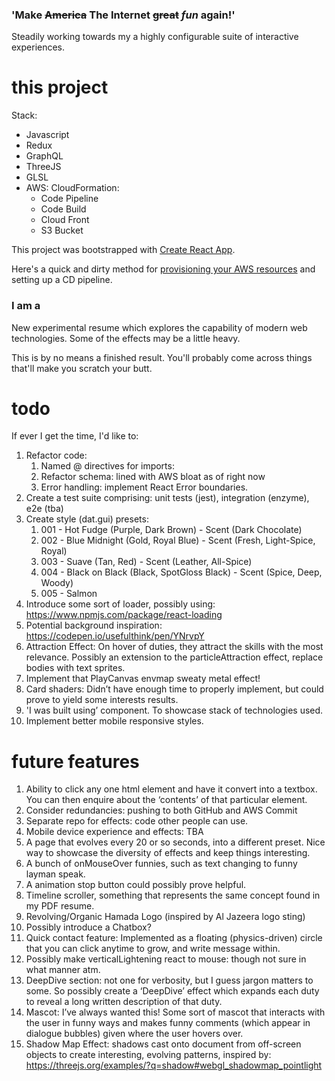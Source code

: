### 'Make ~~America~~ The Internet ~~great~~ *fun* again!'

Steadily working towards my a highly configurable suite of interactive experiences. 

# this project

Stack: 
* Javascript
* Redux
* GraphQL
* ThreeJS
* GLSL
* AWS: CloudFormation:
  * Code Pipeline
  * Code Build
  * Cloud Front
  * S3 Bucket

This project was bootstrapped with [Create React App](https://github.com/facebook/create-react-app).

Here's a quick and dirty method for [provisioning your AWS resources](https://medium.com/@jeffreyrussom/react-continuous-deployments-with-aws-codepipeline-f5034129ff0e) and setting up a CD pipeline.

### I am a 

New experimental resume which explores the capability of modern web technologies. Some of the effects may be a little heavy.

This is by no means a finished result. You'll probably come across things that'll make you scratch your butt.

# todo

If ever I get the time, I'd like to:

1. Refactor code:
    1. Named @ directives for imports:
    2. Refactor schema: lined with AWS bloat as of right now
    3. Error handling: implement React Error boundaries.
2. Create a test suite comprising: unit tests (jest), integration (enzyme), e2e (tba)
3. Create style (dat.gui) presets:
    1. 001 - Hot Fudge (Purple, Dark Brown) - Scent (Dark Chocolate)
    2. 002 - Blue Midnight (Gold, Royal Blue) - Scent (Fresh, Light-Spice, Royal)
    3. 003 - Suave (Tan, Red) - Scent (Leather, All-Spice)
    4. 004 - Black on Black (Black, SpotGloss Black) - Scent (Spice, Deep, Woody) 
    5. 005 - Salmon
4. Introduce some sort of loader, possibly using: https://www.npmjs.com/package/react-loading
5. Potential background inspiration: https://codepen.io/usefulthink/pen/YNrvpY
6. Attraction Effect: On hover of duties, they attract the skills with the most relevance. Possibly an extension to the particleAttraction effect, replace bodies with text sprites.
7. Implement that PlayCanvas envmap sweaty metal effect!
8. Card shaders: Didn’t have enough time to properly implement, but could prove to yield some interests results.
9. 'I was built using’ component. To showcase stack of technologies used. 
10. Implement better mobile responsive styles.

# future features

1. Ability to click any one html element and have it convert into a textbox. You can then enquire about the ‘contents’ of that particular element. 
2. Consider redundancies: pushing to both GitHub and AWS Commit
3. Separate repo for effects: code other people can use.
4. Mobile device experience and effects: TBA
5. A page that evolves every 20 or so seconds, into a different preset. Nice way to showcase the diversity of effects and keep things interesting.
6. A bunch of onMouseOver funnies, such as text changing to funny layman speak.
7. A animation stop button could possibly prove helpful.
8. Timeline scroller, something that represents the same concept found in my PDF resume.
9. Revolving/Organic Hamada Logo (inspired by Al Jazeera logo sting)
10. Possibly introduce a Chatbox? 
11. Quick contact feature: Implemented as a floating (physics-driven) circle that you can click anytime to grow, and write message within.
12. Possibly make verticalLightening react to mouse: though not sure in what manner atm.
13. DeepDive section: not one for verbosity, but I guess jargon matters to some. So possibly create a ‘DeepDive’ effect which expands each duty to reveal a long written description of that duty. 
14. Mascot: I’ve always wanted this! Some sort of mascot that interacts with the user in funny ways and makes funny comments  (which appear in dialogue bubbles) given where the user hovers over.
15. Shadow Map Effect: shadows cast onto document from off-screen objects to create interesting, evolving patterns, inspired by: https://threejs.org/examples/?q=shadow#webgl_shadowmap_pointlight


